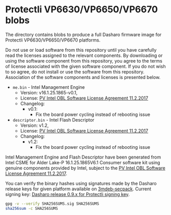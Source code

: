# Protectli VP6630/VP6650/VP6670 blobs

The directory contains blobs to produce a full Dasharo firmware image
for Protectli VP6630/VP6650/VP6670 platforms.

Do not use or load software from this repository until you have carefully read
the licenses assigned to the relevant components. By downloading or using the
software component from this repository, you agree to the terms of license
associated with the given software component. If you do not wish to so agree,
do not install or use the software from this repository. Association of the
software components and licenses is presented below.

* `me.bin` - Intel Management Engine
  * Version: v16.1.25.1865-v0.1,
  * License: [PV Intel OBL Software License Agreement 11.2.2017][INTEL SLA]
  * Changelog:
    * v0.1:
      * Fix the board power cycling instead of rebooting issue
* `descriptor.bin` - Intel Flash Descriptor
  * Version: v1.2,
  * License: [PV Intel OBL Software License Agreement 11.2.2017][INTEL SLA]
  * Changelog:
    * v1.2:
      * Fix the board power cycling instead of rebooting issue

Intel Management Engine and Flash Descriptor have been generated from Intel
CSME for Alder Lake-P 16.1.25.1865V6.1 Consumer software kit using genuine
components provided by Intel, subject to the
[PV Intel OBL Software License Agreement 11.2.2017][INTEL SLA].

You can verify the binary hashes using signatures made by the Dasharo release
keys for given platform available on [3mdeb-secpack](https://github.com/3mdeb/3mdeb-secpack).
Current signing key: [Dasharo release 0.9.x for Protectli signing key][KEY].

```bash
gpg -v --verify SHA256SUMS.sig SHA256SUMS
sha256sum -c SHA256SUMS
```

[INTEL SLA]: ../../licenses/pv%20intel%20obl%20software%20license%20agreement%2011.2.2017.pdf
[KEY]: https://github.com/3mdeb/3mdeb-secpack/blob/master/customer-keys/protectli/release-keys/dasharo-release-0.9.x-for-protectli-signing-key.asc
